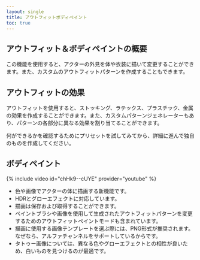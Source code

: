 ```yaml
---
layout: single
title: アウトフィットボディペイント
toc: true
---
```


## アウトフィット＆ボディペイントの概要
この機能を使用すると、アクターの外見を体や衣装に描いて変更することができます。また、カスタムのアウトフィットパターンを作成することもできます。

## アウトフィットの効果
アウトフィットを使用すると、ストッキング、ラテックス、プラスチック、金属の効果を作成することができます。また、カスタムパターンジェネレーターもあり、パターンの各部分に異なる効果を割り当てることができます。

何ができるかを確認するためにプリセットを試してみてから、詳細に進んで独自のものを作成してください。

## ボディペイント
{% include video id="chHk9--cUYE" provider="youtube" %}
* 色や画像でアクターの体に描画する新機能です。
* HDRとグローエフェクトに対応しています。
* 描画は保存および取得することができます。
* ペイントブラシや画像を使用して生成されたアウトフィットパターンを変更するためのアウトフィットペイントモードも含まれています。
* 描画に使用する画像テンプレートを選ぶ際には、PNG形式が推奨されます。なぜなら、アルファチャンネルをサポートしているからです。
* タトゥー画像については、異なる色やグローエフェクトとの相性が良いため、白いものを見つけるのが最適です。